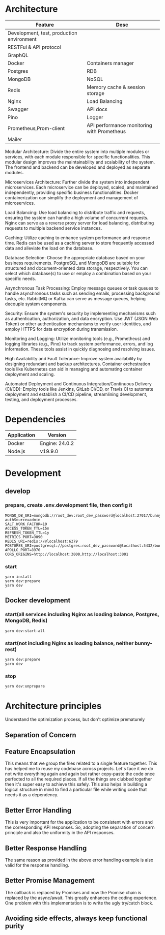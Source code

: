 # Architecture

<table>
<thead><tr><th>Feature</th><th>Desc</th></tr></thead>
<tbody>
<tr><td>Development, test, production environment</td><td></td></tr>
<tr><td>RESTFul & API protocol</td><td></td></tr>
<tr><td>GraphQL</td><td></td></tr>
<tr><td>Docker</td><td>Containers manager</td></tr>
<tr><td>Postgres</td><td>RDB</td></tr>
<tr><td>MongoDB</td><td>NoSQL</td></tr>
<tr><td>Redis</td><td>Memory cache & session storage</td></tr>
<tr><td>Nginx</td><td>Load Balancing</td></tr>
<tr><td>Swagger</td><td>API docs</td></tr>
<tr><td>Pino</td><td>Logger</td></tr>
<tr><td>Prometheus,Prom-client</td><td>API performance monitoring with Prometheus</td></tr>
<tr><td>Mailer</td><td></td></tr>
</tbody>
</table>

Modular Architecture: Divide the entire system into multiple modules or services, with each module responsible for specific functionalities. This modular design improves the maintainability and scalability of the system. The frontend and backend can be developed and deployed as separate modules.

Microservices Architecture: Further divide the system into independent microservices. Each microservice can be deployed, scaled, and maintained independently, providing specific business functionalities. Docker containerization can simplify the deployment and management of microservices.

Load Balancing: Use load balancing to distribute traffic and requests, ensuring the system can handle a high volume of concurrent requests. Nginx can serve as a reverse proxy server for load balancing, distributing requests to multiple backend service instances.

Caching: Utilize caching to enhance system performance and response time. Redis can be used as a caching server to store frequently accessed data and alleviate the load on the database.

Database Selection: Choose the appropriate database based on your business requirements. PostgreSQL and MongoDB are suitable for structured and document-oriented data storage, respectively. You can select which database(s) to use or employ a combination based on your specific needs.

Asynchronous Task Processing: Employ message queues or task queues to handle asynchronous tasks such as sending emails, processing background tasks, etc. RabbitMQ or Kafka can serve as message queues, helping decouple system components.

Security: Ensure the system's security by implementing mechanisms such as authentication, authorization, and data encryption. Use JWT (JSON Web Token) or other authentication mechanisms to verify user identities, and employ HTTPS for data encryption during transmission.

Monitoring and Logging: Utilize monitoring tools (e.g., Prometheus) and logging libraries (e.g., Pino) to track system performance, errors, and log information. These tools assist in quickly diagnosing and resolving issues.

High Availability and Fault Tolerance: Improve system availability by designing redundant and backup architectures. Container orchestration tools like Kubernetes can aid in managing and automating container deployment and scaling.

Automated Deployment and Continuous Integration/Continuous Delivery (CI/CD): Employ tools like Jenkins, GitLab CI/CD, or Travis CI to automate deployment and establish a CI/CD pipeline, streamlining development, testing, and deployment processes.

# Dependencies 

<table>
<thead><tr><th>Application</th><th>Version</th></tr></thead>
<tbody>
<tr><td>Docker</td><td>Engine: 24.0.2</td></tr>
<tr><td>Node.js</td><td>v19.9.0</td></tr>
</tbody>
</table>

# Development

## develop

### prepare, create .env.development file, then config it

```dotenv 
MONGO_DB_URI=mongodb://root_dev:root_dev_password@localhost:27017/bunny_rest_dev?authSource=admin
SALT_WORK_FACTOR=10
ACCESS_TOKEN_TTL=15m
REFRESH_TOKEN_TTL=1y
METRICS_PORT=9090
REDIS_URI=redis://@localhost:6379
POSTGRES_URI=postgresql://postgres:root_dev_password@localhost:5432/bunny_rest_dev
APOLLO_PORT=8070
CORS_ORIGINS=http://localhost:3000,http://localhost:3001
```

### start

```shell script
yarn install
yarn dev:prepare
yarn dev
```

## Docker development


### start(all services including Nginx as loading balance, Postgres, MongoDB, Redis)

```shell script
yarn dev:start-all
```

### start(not including Nginx as loading balance, neither bunny-rest)

```shell script
yarn dev:prepare
yarn dev
```

### stop

```shell script
yarn dev:unprepare
```

# Architecture principles

Understand the optimization process, but don't optimize prematurely

## Separation of Concern

## Feature Encapsulation

This means that we group the files related to a single feature together. This has helped me to reuse my codebase across
projects. Let's face it we do not write everything again and again but rather copy-paste the code once perfected to all
the required places. If all the things are clubbed together then it's super easy to achieve this safely. This also helps
in building a logical structure in mind to find a particular file while writing code that needs it as a dependency.

## Better Error Handling

This is very important for the application to be consistent with errors and the corresponding API responses. So,
adopting the separation of concern principle and also the uniformity in the API responses.

## Better Response Handling

The same reason as provided in the above error handling example is also valid for the response handling.

## Better Promise Management

The callback is replaced by Promises and now the Promise chain is replaced by the async/await. This greatly enhances the
coding experience. One problem with this implementation is to write the ugly try/catch block.
<!--## Robust Unit Tests
The primary purpose of Unit-test is not to detect incorrect grammar but to validate behaviors of logics.-->

## Avoiding side effects, always keep functional purity

<!--## Simple Deployability
Dockerfile and docker-compose.yml to simplify the deployment of the application. It is also possible to manually deploy the application.-->





